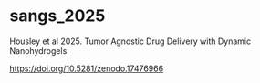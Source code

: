 # sangs_2025
Housley et al 2025. Tumor Agnostic Drug Delivery with Dynamic Nanohydrogels 

https://doi.org/10.5281/zenodo.17476966